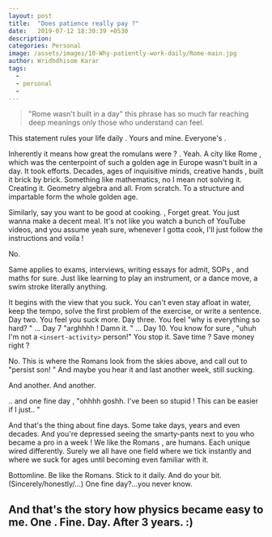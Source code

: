 ```yaml
---
layout: post
title:  "Does patience really pay ?"
date:   2019-07-12 18:30:39 +0530
description:
categories: Personal
image: /assets/images/10-Why-patiently-work-daily/Rome-main.jpg
author: Wridhdhisom Karar
tags:
  - 
  - personal
  - 
---
```

<blockquote>"Rome wasn't built in a day" this phrase has so much far reaching deep meanings only those who understand can feel.</blockquote>

This statement rules your life daily . Yours and mine. Everyone's . 

Inherently it means how great the romulans were ? . Yeah. A city like Rome , which was the centerpoint of such a golden age in Europe wasn't built in a day. It took efforts. Decades, ages of inquisitive minds, creative hands , built it brick by brick. Something like mathematics, no I mean not solving it. Creating it. Geometry algebra and all. From scratch. To  a structure and impartable form the whole golden age. 

Similarly, say you want to be good at cooking. , Forget great. You just wanna make a decent meal.  It's not like you watch a bunch of YouTube videos, and you assume yeah sure, whenever I gotta cook, I'll just follow the instructions and voila ! 

No. 

Same applies to exams, interviews, writing essays for admit, SOPs , and maths for sure. Just like learning to play an instrument, or a dance move, a swim stroke literally anything.

It begins with the view that you suck. You can't even stay afloat in water, keep the tempo, solve the first problem of the exercise, or write a sentence. 
Day two. You feel you suck more.
Day three. You feel "why is everything so hard? "
...
Day 7 "arghhhh ! Damn it. "
...
Day 10. You know for sure , "uhuh I'm not a `<insert-activity>` person!" 
You stop it. Save time ? Save money right ? 

No. This is where the Romans look from the skies above, and call out to "persist son! "  And maybe you hear it and last another week, still sucking. 

And another. And another. 

.. and one fine day , "ohhhh goshh. I've been so stupid ! This can be easier if I just.. "

And that's the thing about fine days. Some take days, years and even decades. And you're depressed seeing the smarty-pants next to you who became a pro in a week !  We like the Romans , are humans. Each unique wired differently. Surely we all have one field where we tick instantly and where we suck for ages until becoming even familiar with it. 

Bottomline. Be like the Romans. 
Stick to it daily. 
And do your bit. 
(Sincerely/honestly/...)
One fine day?...you never know. 


And that's the story how physics became easy to me. One . Fine. Day. After 3 years. :)
---